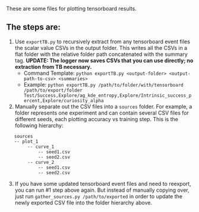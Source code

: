 These are some files for plotting tensorboard results.

## The steps are:
1. Use `exportTB.py` to recursively extract from any tensorboard event files the scalar value CSVs in the output folder. This writes all the CSVs in a flat folder with the relative folder path concatenated with the summary tag. **UPDATE: The logger now saves CSVs that you can use directly; no extraction from TB necessary.**
   * Command Template: `python exportTB.py <output-folder> <output-path-to-csv> <summaries>`
   * Example: `python exportTB.py /path/to/folder/with/tensorboard /path/to/export/folder Test/Success,Explore/ag_kde_entropy,Explore/Intrinsic_success_percent,Explore/curiosity_alpha`
2. Manually separate out the CSV files into a `sources` folder. For example, a folder represents one experiment and can contain several CSV files for different seeds, each plotting accuracy vs training step. This is the following hierarchy:
```
   sources
   -- plot_1
        -- curve_1
            -- seed1.csv
            -- seed2.csv
        -- curve_2
            -- seed1.csv
            -- seed2.csv
```
3. If you have some updated tensorboard event files and need to reexport, you can run #1 step above again. But instead of manually copying over, just run `gather_sources.py /path/to/exported` in order to update the newly exported CSV file into the folder hierarchy above.  
